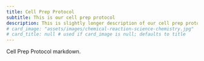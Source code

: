 ```yaml
---
title: Cell Prep Protocol
subtitle: This is our cell prep protocol
description: This is slightly longer description of our cell prep protocol
# card_image: "assets/images/chemical-reaction-science-chemistry.jpg"
# card_title: null # used if card_image is null; defaults to title
---
```


Cell Prep Protocol markdown.
